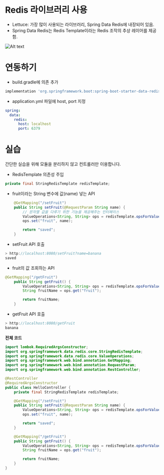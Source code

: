 # Redis 라이브러리 사용

- Lettuce: 가장 많이 사용되는 라이브러리, Spring Data Redis에 내장되어 있음.
- Spring Data Redis는 Redis Template이라는 Redis 조작의 추상 레이어를 제공함.

![Alt text](<제목 없는 다이어그램.drawio.png>)

# 연동하기

- build.gradle에 의존 추가

```bash
implementation 'org.springframework.boot:spring-boot-starter-data-redis'
```

- application.yml 파일에 host, port 지정

```yaml
spring:
  data:
    redis:
      host: localhost
      port: 6379
```

# 실습

간단한 실습을 위해 모듈을 분리하지 않고 컨트롤러만 이용합니다.

- RedisTemplate 의존성 주입

```java
private final StringRedisTemplate redisTemplate;
```

- fruit이라는 String 변수에 값(name) 넣는 API

```java
    @GetMapping("/setFruit")
    public String setFruit(@RequestParam String name) {
        // 문자열 값을 다루기 위한 기능을 제공해주는 인터페이스
        ValueOperations<String, String> ops = redisTemplate.opsForValue();
        ops.set("fruit", name);

        return "saved";
    }
```

- setFruit API 호출

```java
> http://localhost:8080/setFruit?name=banana
saved
```

- fruit의 값 조회하는 API

```java
@GetMapping("/getFruit")
    public String getFruit() {
        ValueOperations<String, String> ops = redisTemplate.opsForValue();
        String fruitName = ops.get("fruit");

        return fruitName;
    }
```

- getFruit API 호출

```java
> http://localhost:8080/getFruit
banana
```

**전체 코드**

```java
import lombok.RequiredArgsConstructor;
import org.springframework.data.redis.core.StringRedisTemplate;
import org.springframework.data.redis.core.ValueOperations;
import org.springframework.web.bind.annotation.GetMapping;
import org.springframework.web.bind.annotation.RequestParam;
import org.springframework.web.bind.annotation.RestController;

@RestController
@RequiredArgsConstructor
public class HelloController {
    private final StringRedisTemplate redisTemplate;

    @GetMapping("/setFruit")
    public String setFruit(@RequestParam String name) {
        ValueOperations<String, String> ops = redisTemplate.opsForValue();
        ops.set("fruit", name);

        return "saved";
    }

    @GetMapping("/getFruit")
    public String getFruit() {
        ValueOperations<String, String> ops = redisTemplate.opsForValue();
        String fruitName = ops.get("fruit");

        return fruitName;
    }
}
```